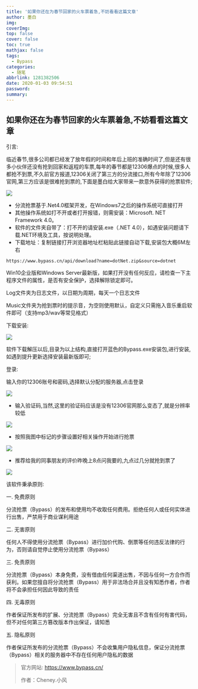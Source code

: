 ```yaml
---
title: '如果你还在为春节回家的火车票着急,不妨看看这篇文章'
author: 墨白
img: 
coverImg: 
top: false
cover: false
toc: true
mathjax: false
tags:
  - Bypass
categories:
  - 随笔
abbrlink: 1281382506
date: 2020-01-03 09:54:51
password:
summary:
---
```




## 如果你还在为春节回家的火车票着急,不妨看看这篇文章

引言:

临近春节,很多公司都已经发了放年假的时间和年后上班的准确时间了,但是还有很多小伙伴还没有抢到回家和返程的车票,每年的春节都是12306爆点的时候,很多人都抢不到票,不久前官方报道,12306关闭了第三方的分流接口,所有今年除了12306官网,第三方应该是很难抢到票的,下面是墨白给大家带来一款意外获得的抢票软件;

![]( https://wang_lianjie.gitee.io/mobai_images.gitee.io/img/images/1.jpg )

* 分流抢票基于.Net4.0框架开发，在Windows7之后的操作系统可直接打开
* 其他操作系统如打不开或者打开报错，则需安装：Microsoft. NET Framework 4.0。
* 软件的文件夹自带了：打不开的请安装.exe（.NET 4.0），如遇安装问题请下载.NET环境及工具，按说明处理。
* 下载地址：复制链接打开浏览器地址栏粘贴此链接自动下载,安装包大概6M左右

~~~http
https://www.bypass.cn/api/download?name=dotNet.zip&source=dotnet
~~~

Win10企业版和Windows Server最新版，如果打开没有任何反应，请检查一下主程序文件的属性，是否有安全保护，选择解除锁定即可。

Log文件夹为日志文件，以日期为周期，每天一个日志文件

Music文件夹为抢到票时的提示音，为空则使用默认，自定义只需拖入音乐重启软件即可（支持mp3/wav等常见格式）

下载安装:

![](https://wang_lianjie.gitee.io/mobai_images.gitee.io/img/images/2.png)

软件下载解压以后,目录为以上结构,直接打开蓝色的Bypass.exe安装包,进行安装,如遇到提升更新选择安装最新版即可;

登录:

输入你的12306账号和密码,选择默认分配的服务器,点击登录

![](https://wang_lianjie.gitee.io/mobai_images.gitee.io/img/images/3.jpg)

* 输入验证码,当然,这里的验证码应该是没有12306官网那么变态了,就是分辨率较低

![](https://wang_lianjie.gitee.io/mobai_images.gitee.io/img/images/4.jpg)

* 按照我图中标记的步骤设置好相关操作开始进行抢票

![](https://wang_lianjie.gitee.io/mobai_images.gitee.io/img/images/5.jpg)

* 推荐给我的同事朋友的评价昨晚上8点问我要的,九点过几分就抢到票了

![](https://wang_lianjie.gitee.io/mobai_images.gitee.io/img/images/6.jpg)

该软件秉承原则:

一. 免费原则

分流抢票（Bypass）的发布和使用均不收取任何费用。拒绝任何人或任何实体进行出售，严禁用于商业谋利用途



二. 无害原则

任何人不得使用分流抢票（Bypass）进行加价代购、倒票等任何违反法律的行为，否则请自觉停止使用分流抢票（Bypass）



三. 免责原则

分流抢票（Bypass）本身免费，没有借由任何渠道出售，不因与任何一方合作而获利。如果您擅自将分流抢票（Bypass）用于非法场合并且没有知悉作者，作者将不会承担任何因此导致的责任



四. 无毒原则

作者保证所发布的扩展、分流抢票（Bypass）完全无害且不含有任何有害代码，但不对任何第三方篡改版本作出保证，请知悉



五. 隐私原则

作者保证所发布的分流抢票（Bypass）不会收集用户隐私信息，保证分流抢票（Bypass）相关的服务器中不存在任何用户隐私的数据



> 官方网站:	https://www.bypass.cn/
>
> 作者：Cheney.小风